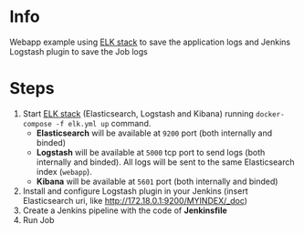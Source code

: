 Info
=====

Webapp example using [ELK stack](https://www.elastic.co/elk-stack) to save the application logs and Jenkins Logstash plugin to save the Job logs

Steps
=====

1. Start [ELK stack](https://www.elastic.co/elk-stack) (Elasticsearch, Logstash and Kibana) running `docker-compose -f elk.yml up` command.
	- **Elasticsearch** will be available at `9200` port (both internally and binded)
	- **Logstash** will be available at `5000` tcp port to send logs (both internally and binded). All logs will be sent to the same Elasticsearch index (`webapp`).
	- **Kibana** will be available at `5601` port (both internally and binded)
2. Install and configure Logstash plugin in your Jenkins (insert Elasticsearch uri, like http://172.18.0.1:9200/MYINDEX/_doc)
3. Create a Jenkins pipeline with the code of **Jenkinsfile**
4. Run Job

